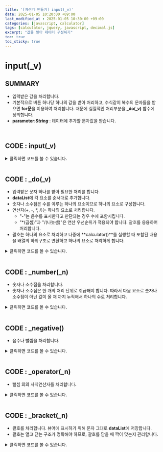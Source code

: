 ```yaml
---
title: '[계산기 만들기] input(_v)'
date: 2025-01-05 10:20:00 +09:00
last_modified_at : 2025-01-05 10:30:00 +09:00
categories: [javascript, calculator]
tags: [calculator, jquery, javascript, decimal.js]
excerpt: "값을 받아 데이터 구성하기"
toc: true
toc_sticky: true
---
```


# input(_v)

## SUMMARY
- 입력받은 값을 처리합니다.
- 기본적으로 버튼 하나당 하나의 값을 받아 처리하고, 수식같이 복수의 문자들을 받으면 **for문**을 이용하여 처리합니다. 때문에 실질적인 처리부분을 **_do(_v)** 함수에 정의합니다.
- **parameter:_String_** : 데이터에 추가할 문자값을 받습니다.

<br/>

## CODE : input(_v)
<details>
  <summary>클릭하면 코드를 볼 수 있습니다.</summary>
  <div markdown="1">

```javascript
function input(_v) {
  const owner = this;
  
  if (_v.length == 1) _do(String(_v));
  else if (_v.length > 1) {
    reset.call(owner);
    for (let i = 0; i < _v.length; ++i) _do(_v.charAt(i));
  }

  // inner methods
  function _do(_v) { }
  function _number(_n) { }
  function _negative() { }
  function _operator(_n) { }
  function _bracket(_n) { }
}

```
  </div>
</details>

<br/>

## CODE : _do(_v)

- 입력받은 문자 하나를 받아 필요한 처리를 합니다.
- **dataList**에 각 요소를 순서대로 추가합니다.
- 숫자나 소수점은 수를 이루는 하나의 요소이므로 하나의 요소로 구성합니다.
- 연산자(+, -, *, /)는 하나의 요소로 처리합니다.
  - "-"는 음수를 표시한다고 판단되는 경우 수에 포함시킵니다.
  - "*(곱셈)"과 "/(나눗셈)"은 연산 우선순위가 적용되야 합니다. 괄호를 응용하여 처리합니다.
- 괄호는 하나의 요소로 처리하고 나중에 **calculator()**를 실행할 때 포함된 내용을 배열의 하위구조로 변환하고 하나의 요소로 처리하게 합니다.

<details>
  <summary>클릭하면 코드를 볼 수 있습니다.</summary>
  <div markdown="1">

```javascript
function _do(_v) {
  if (!owner.enable && _v != "c" && _v != "b") {
    // 입력 금지 상태
    return false;
  }
  
  // 숫자 처리
  if ((/[0-9]/g).test(_v)) _number(_v);
  else {
    switch (_v) {
      // 소수점 --> 숫자와 함께 처리
      case ".":
        _number(_v);
        break;
      
      // 연산자 처리
      case "+":
      case "/":
      case "*":
        _operator(_v);
        break;
        
      // "x"는 곱셈으로 간주
      case "x":
        _operator("*");
        break;
        
      // "-"는 음수인 경우를 고려하여 처리
      case "-":
        _negative();
        break;
        
      // 괄호
      case "(":
      case ")":
        _bracket(_v);
        break;
        
      // 연산 실행
      case "=":
        calculate.call(owner);
        break;
    }
  }
}

```
  </div>
</details>

<br/>

## CODE : _number(_n)

- 숫자나 소수점을 처리합니다.
- 숫자나 소수점은 한 개의 처리 단위로 취급해야 합니다. 따라서 다음 요소로 숫자나 소수점이 아닌 값이 올 때 까지 누적해서 하나의 수로 처리합니다.

<details>
  <summary>클릭하면 코드를 볼 수 있습니다.</summary>
  <div markdown="1">

```javascript
function _number(_n) {
  // dataList의 마지막 index
  let id = Math.max(owner.dataList.length - 1, 0);
  
  // dataList의 마지막 값을 참고하여 데이터 정리
  // 여는 괄호라면 -> 숫자 받을 준비
  if (owner.dataList[id] == "(") {
    id = __pushNew();
  }
  // 닫는 괄호라면 -> 곱셈 추가하고 숫자 받을 준비
  else if (owner.dataList[id] == ")") {
    owner.dataList.push("*");
    id = __pushNew();
  }
  // 연산자라면
  else if (isOperator.call(owner, owner.dataList[id])) {
    if (owner.dataList[id] == "-") {
      // 연산자로 간주하고 숫자 받을 준비
      if (id <= 0 || !isOperator.call(owner, owner.dataList[id - 1])) {
        id = __pushNew();
      }
    }
    // 숫자 받을 준비
    else {
      id = __pushNew();
    }
  }
  
  // 수를 구성하기 위해 앞서 있던 데이터 처리
  let t = owner.dataList[id];
  if (t == null) t = "";
  // 받은 값이 소수점인 경우 디테일한 처리
  if (_n == ".") {
    if (t.indexOf(".") >= 0) {
      // 이미 소수점이 있으면 뱉어낸다.
      return;
    }
    // 소수점 앞에 0 추가
    if (t == "") t = "0";
    // 음수인 경우
    else if (t == "-") t = "-0";
  }
  // 이제 숫자인 것이 확실하고 마지막 처리
  else {
    // 0이었다면 생략
    if (t == "0") t = "";
    // 음수인 경우
    else if (t == "-0") t = "-";
  }
  // dataList의 마지막 element 구성
  owner.dataList[id] = String(t) + String(_n);
  // 변경한 dataList를 뷰어에 갱신
  update.call(owner);

  // inner method
  function __pushNew() {
    owner.dataList.push("");
    return owner.dataList.length-1;
  }
}
```
  </div>
</details>

<br/>

## CODE : _negative()

- 음수나 뺄셈을 처리합니다.

<details>
  <summary>클릭하면 코드를 볼 수 있습니다.</summary>
  <div markdown="1">

```javascript
function _negative() {
  let id = Math.max(owner.dataList.length - 1, 0);
  if (isOperator.call(owner, owner.dataList[id])) {
    if (id > 0 && isOperator.call(owner, owner.dataList[id - 1])) {
      // 뺄셈 기호가 중복되므로 뱉어냄
      return;
    }
  }
    
  // dataList의 마지막 element에 추가
  owner.dataList.push("-");
  // 변경한 dataList를 뷰어에 갱신
  update.call(owner);
}
```
  </div>
</details>

<br/>

## CODE : _operator(_n)

- 뺄셈 외의 사칙연산자를 처리합니다.

<details>
  <summary>클릭하면 코드를 볼 수 있습니다.</summary>
  <div markdown="1">

```javascript
function _operator(_n) {
  // 수식은 수로 시작해야 하므로, 연산자 앞에 수가 없으면 적절한 수를 써 준다.
  if (owner.dataList.length == 0) owner.dataList[0] = isPlusMinus.call(owner, _n) ? "0" : "1";
  
  let id = Math.max(owner.dataList.length - 1, 0);
  if (isOperator.call(owner, owner.dataList[id])) {
    // 연산자 중복
    return;
  }
  
  // dataList의 마지막 element에 추가
  owner.dataList.push(_n);
  // 변경한 dataList를 뷰어에 갱신
  update.call(owner);
}
```
  </div>
</details>

<br/>

## CODE : _bracket(_n)

- 괄호를 처리합니다. 뷰어에 표시하기 위해 문자 그대로 **dataList**에 저장합니다.
- 괄호는 열고 닫는 구조가 명확해야 하므로, 괄호를 닫을 때 짝이 맞는지 관리합니다.


<details>
  <summary>클릭하면 코드를 볼 수 있습니다.</summary>
  <div markdown="1">

```javascript
function _bracket(_n) {
  let t = owner.dataList;
  
  if (t.length > 0) {
    // 괄호를 열기 직전에 연산자가 없다면, 곱셈으로 간주하고 곱셈 연산자를 추가합니다.
    if (_n == "(" && !isOperator.call(owner, t[t.length - 1])) owner.dataList.push("*");
    // 내용이 없는 괄호는 허용하지 않습니다.
    if (_n == ")" && t[t.length - 1] == "(") {
      // 빈 괄호이므로 뱉어냄
      return;
    }
  }
    
  // 괄호가 모두 짝이 맞는 상태인지 판별합니다.
  let count = 0;
  if (t != null && t.length > 0) {
    for (let i = 0; i < t.length; ++i) {
      if (t[i] == "(") ++count;
      else if (t[i] == ")") --count;
    }
  }
    
  if (_n == ")" && count <= 0) {
    // 닫는 괄호를 넣으려는데 여는 괄호가 부족하다면 뱉어냅니다.
    return;
  }
  
  // dataList의 마지막 element에 추가
  owner.dataList.push(_n);
  // 변경한 dataList를 뷰어에 갱신
  update.call(owner);
}
```
  </div>
</details>

<br/>
